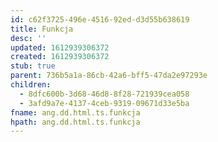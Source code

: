 ```yaml
---
id: c62f3725-496e-4516-92ed-d3d55b638619
title: Funkcja
desc: ''
updated: 1612939306372
created: 1612939306372
stub: true
parent: 736b5a1a-86cb-42a6-bff5-47da2e97293e
children:
  - 8dfc600b-3d68-46d8-8f28-721939cea058
  - 3afd9a7e-4137-4ceb-9319-09671d33e5ba
fname: ang.dd.html.ts.funkcja
hpath: ang.dd.html.ts.funkcja
---
```



